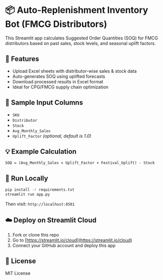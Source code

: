 
# 📦 Auto-Replenishment Inventory Bot (FMCG Distributors)

This Streamlit app calculates Suggested Order Quantities (SOQ) for FMCG distributors based on past sales, stock levels, and seasonal uplift factors.

## 🚀 Features
- Upload Excel sheets with distributor-wise sales & stock data
- Auto-generates SOQ using uplifted forecasts
- Download processed results in Excel format
- Ideal for CPG/FMCG supply chain optimization

## 📁 Sample Input Columns
- `SKU`
- `Distributor`
- `Stock`
- `Avg_Monthly_Sales`
- `Uplift_Factor` *(optional, default is 1.0)*

## 💡 Example Calculation
```
SOQ = (Avg_Monthly_Sales × Uplift_Factor × Festival_Uplift) - Stock
```

## 🧪 Run Locally

```bash
pip install -r requirements.txt
streamlit run app.py
```

Then visit: `http://localhost:8501`

## ☁️ Deploy on Streamlit Cloud
1. Fork or clone this repo
2. Go to [https://streamlit.io/cloud](https://streamlit.io/cloud)
3. Connect your GitHub account and deploy this app

## 📄 License
MIT License
